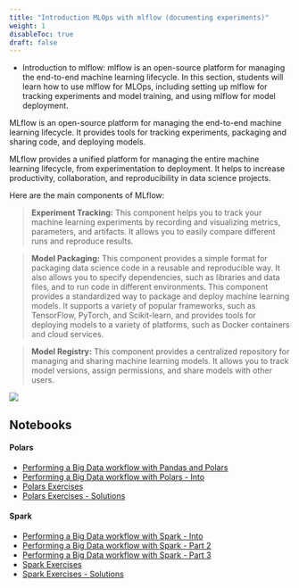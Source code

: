 ```yaml
---
title: "Introduction MLOps with mlflow (documenting experiments)"
weight: 1
disableToc: true
draft: false
---
```



* Introduction to mlflow: mlflow is an open-source platform for managing the end-to-end machine learning lifecycle. In this section, students will learn how to use mlflow for MLOps, including setting up mlflow for tracking experiments and model training, and using mlflow for model deployment.


MLflow is an open-source platform for managing the end-to-end machine learning lifecycle. It provides tools for tracking experiments, packaging and sharing code, and deploying models.

MLflow provides a unified platform for managing the entire machine learning lifecycle, from experimentation to deployment. It helps to increase productivity, collaboration, and reproducibility in data science projects.

Here are the main components of MLflow:

> **Experiment Tracking:** This component helps you to track your machine learning experiments by recording and visualizing metrics, parameters, and artifacts. It allows you to easily compare different runs and reproduce results.

> **Model Packaging:** This component provides a simple format for packaging data science code in a reusable and reproducible way. It also allows you to specify dependencies, such as libraries and data files, and to run code in different environments. This component provides a standardized way to package and deploy machine learning models. It supports a variety of popular frameworks, such as TensorFlow, PyTorch, and Scikit-learn, and provides tools for deploying models to a variety of platforms, such as Docker containers and cloud services.

> **Model Registry:** This component provides a centralized repository for managing and sharing machine learning models. It allows you to track model versions, assign permissions, and share models with other users.

![](https://www.dominodatalab.com/hs-fs/hubfs/Imported_Blog_Media/polars_benchmark.png?width=774&name=polars_benchmark.png)

   

## Notebooks

#### Polars
* [Performing a Big Data workflow with Pandas and Polars](https://colab.research.google.com/github/aaubs/ds-master/blob/main/notebooks/M6_Performing_a_Big_Data_workflow_with_Pandas_and_Polars.ipynb)
* [Performing a Big Data workflow with Polars - Into](https://colab.research.google.com/github/aaubs/ds-master/blob/main/notebooks/M6_Performing_a_Big_Data_workflow_with_Polars_Into.ipynb)
* [Polars Exercises](https://colab.research.google.com/github/aaubs/ds-master/blob/main/notebooks/M6_Polars_Exercises.ipynb)
* [Polars Exercises - Solutions](https://colab.research.google.com/github/aaubs/ds-master/blob/main/notebooks/M6_Polars_Exercises_Soultions.ipynb)

#### Spark
* [Performing a Big Data workflow with Spark - Into](https://colab.research.google.com/github/aaubs/ds-master/blob/main/notebooks/M6_Performing_a_Big_Data_workflow_with_Spark_Into.ipynb)
* [Performing a Big Data workflow with Spark - Part 2](https://colab.research.google.com/github/aaubs/ds-master/blob/main/notebooks/M6_Performing_a_Big_Data_workflow_with_Spark_Part2.ipynb)
* [Performing a Big Data workflow with Spark - Part 3](https://colab.research.google.com/github/aaubs/ds-master/blob/main/notebooks/M6_Performing_a_Big_Data_workflow_with_Spark_Part3.ipynb)
* [Spark Exercises](https://colab.research.google.com/github/aaubs/ds-master/blob/main/notebooks/M6_Spark_Exercises.ipynb)
* [Spark Exercises - Solutions](https://colab.research.google.com/github/aaubs/ds-master/blob/main/notebooks/M6_Spark_Exercises_Soultions.ipynb)